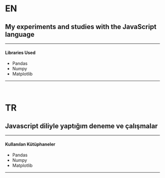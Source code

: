 # EN

## My experiments and studies with the JavaScript language


------------------

#### Libraries Used
- Pandas
- Numpy
- Matplotlib
------------------



&nbsp;
&nbsp;



# TR

## Javascript diliyle yaptığım deneme ve çalışmalar

------------------

#### Kullanılan Kütüphaneler
- Pandas
- Numpy
- Matplotlib

------------------